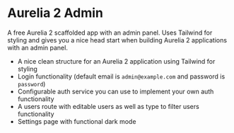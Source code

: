 # Aurelia 2 Admin

A free Aurelia 2 scaffolded app with an admin panel. Uses Tailwind for styling and gives you a nice head start when building Aurelia 2 applications with an admin panel.

- A nice clean structure for an Aurelia 2 application using Tailwind for styling
- Login functionality (default email is `admin@example.com` and password is `password`)
- Configurable auth service you can use to implement your own auth functionality
- A users route with editable users as well as type to filter users functionality
- Settings page with functional dark mode